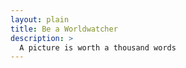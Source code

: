 ```yaml
---
layout: plain
title: Be a Worldwatcher
description: >
  A picture is worth a thousand words
---
```



<!-------------------------------------- THE HEAD -------------------------------------->

<head>
    <title>Advanced Marker Accessibility</title>
    <script src="https://polyfill.io/v3/polyfill.min.js?features=default"></script>
</head>


<!-------------------------------------- THE BODY -------------------------------------->
<body>
    <div id="map"></div>
    <!--
      The `defer` attribute causes the callback to execute after the full HTML
      document has been parsed. For non-blocking uses, avoiding race conditions,
      and consistent behavior across browsers, consider loading using Promises.
      See https://developers.google.com/maps/documentation/javascript/load-maps-js-api
      for more information.
      -->
    <script
      src="https://maps.googleapis.com/maps/api/js?key=AIzaSyCBlxDPSkfw9ZBQ5zkKA3mpgVD7twJVATI&callback=initMap&libraries=marker&v=beta"
      defer
    ></script>
</body>
 

<!-------------------------------------- THE SCRIPT -------------------------------------->
<script>
function initMap() {
  const map = new google.maps.Map(document.getElementById("map"), {
    zoom: 12,
    center: { lat: 34.84555, lng: -111.8035 },
    mapId: "4504f8b37365c3d0",
  });
  // Set LatLng and title text for the markers. The first marker (Boynton Pass)
  // receives the initial focus when tab is pressed. Use arrow keys to
  // move between markers; press tab again to cycle through the map controls.
  const tourStops = [
    {
      position: { lat: 34.8791806, lng: -111.8265049 },
      title: "Boynton Pass",
    },
    {
      position: { lat: 34.8559195, lng: -111.7988186 },
      title: "Airport Mesa",
    },
    {
      position: { lat: 34.832149, lng: -111.7695277 },
      title: "Chapel of the Holy Cross",
    },
    {
      position: { lat: 34.823736, lng: -111.8001857 },
      title: "Red Rock Crossing",
    },
    {
      position: { lat: 34.800326, lng: -111.7665047 },
      title: "Bell Rock",
    },
  ];
  // Create an info window to share between markers.
  const infoWindow = new google.maps.InfoWindow();

  // Create the markers.
  tourStops.forEach(({ position, title }, i) => {
    const pinView = new google.maps.marker.PinView({
      glyph: `${i + 1}`,
    });
    const marker = new google.maps.marker.AdvancedMarkerView({
      position,
      map,
      title: `${i + 1}. ${title}`,
      content: pinView.element,
    });

    // Add a click listener for each marker, and set up the info window.
    marker.addListener("click", ({ domEvent, latLng }) => {
      const { target } = domEvent;

      infoWindow.close();
      infoWindow.setContent(marker.title);
      infoWindow.open(marker.map, marker);
    });
  });
}
window.initMap = initMap;
</script>